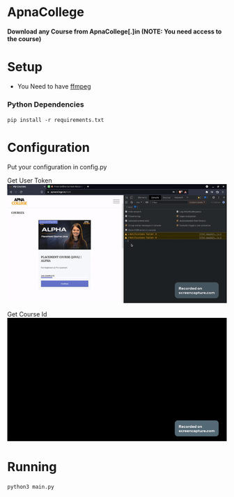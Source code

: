# ApnaCollege
**Download any Course from ApnaCollege[.]in   (NOTE: You need access to the course)**

# Setup 
- You Need to have [ffmpeg](https://ffmpeg.org/download.html)

### Python Dependencies
  `pip install -r requirements.txt`
  
  
# Configuration 
 Put your configuration in config.py
 
 Get User Token
 ![Get User Token](vids/getting_token_and_cookie.gif)


Get Course Id
![**Get Course Id(Video)**](vids/getting_course_id.gif)


# Running
  `python3 main.py`
